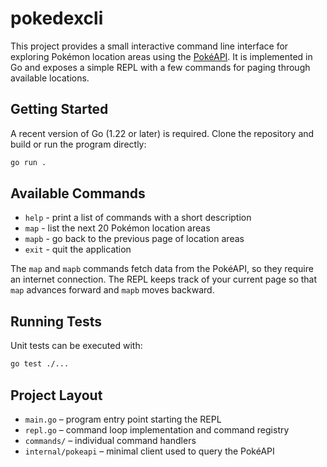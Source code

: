 # pokedexcli
This project provides a small interactive command line interface for
exploring Pokémon location areas using the [PokéAPI](https://pokeapi.co/).
It is implemented in Go and exposes a simple REPL with a few commands for
paging through available locations.

## Getting Started

A recent version of Go (1.22 or later) is required. Clone the repository
and build or run the program directly:

```bash
go run .
```

## Available Commands

- `help` - print a list of commands with a short description
- `map`  - list the next 20 Pokémon location areas
- `mapb` - go back to the previous page of location areas
- `exit` - quit the application

The `map` and `mapb` commands fetch data from the PokéAPI, so they require
an internet connection. The REPL keeps track of your current page so that
`map` advances forward and `mapb` moves backward.

## Running Tests

Unit tests can be executed with:

```bash
go test ./...
```

## Project Layout

- `main.go`           – program entry point starting the REPL
- `repl.go`           – command loop implementation and command registry
- `commands/`         – individual command handlers
- `internal/pokeapi`  – minimal client used to query the PokéAPI
